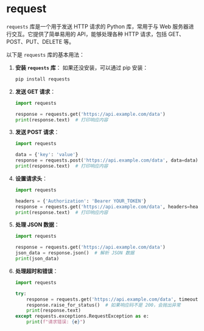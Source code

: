 # request
`requests` 库是一个用于发送 HTTP 请求的 Python 库，常用于与 Web 服务器进行交互。它提供了简单易用的 API，能够处理各种 HTTP 请求，包括 GET、POST、PUT、DELETE 等。

以下是 `requests` 库的基本用法：

1. **安装 `requests` 库**：
   如果还没安装，可以通过 pip 安装：
   ```bash
   pip install requests
   ```

2. **发送 GET 请求**：
   ```python
   import requests
   
   response = requests.get('https://api.example.com/data')
   print(response.text)  # 打印响应内容
   ```

3. **发送 POST 请求**：
   ```python
   import requests
   
   data = {'key': 'value'}
   response = requests.post('https://api.example.com/data', data=data)
   print(response.text)  # 打印响应内容
   ```

4. **设置请求头**：
   ```python
   import requests
   
   headers = {'Authorization': 'Bearer YOUR_TOKEN'}
   response = requests.get('https://api.example.com/data', headers=headers)
   print(response.text)  # 打印响应内容
   ```

5. **处理 JSON 数据**：
   ```python
   import requests
   
   response = requests.get('https://api.example.com/data')
   json_data = response.json()  # 解析 JSON 数据
   print(json_data)
   ```

6. **处理超时和错误**：
   ```python
   import requests
   
   try:
       response = requests.get('https://api.example.com/data', timeout=5)
       response.raise_for_status()  # 如果响应码不是 200，会抛出异常
       print(response.text)
   except requests.exceptions.RequestException as e:
       print(f"请求错误: {e}")
   ```